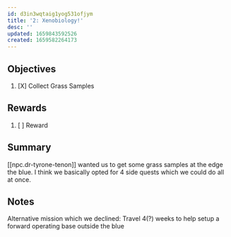 ```yaml
---
id: d3in3wqtaig1yog531ofjym
title: '2: Xenobiology!'
desc: ''
updated: 1659843592526
created: 1659582264173
---
```


## Objectives
1. [X] Collect Grass Samples

## Rewards
1. [ ] Reward

## Summary
[[npc.dr-tyrone-tenon]] wanted us to get some grass samples at the edge the blue. I think we basically opted for 4 side quests which we could do all at once.


## Notes
Alternative mission which we declined: Travel 4(?) weeks to help setup a forward operating base outside the blue